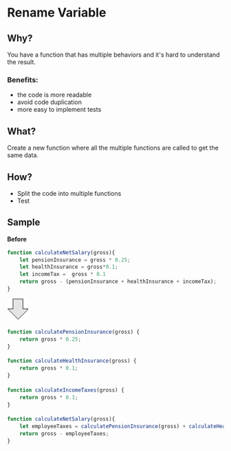 # Rename Variable
## Why?
You have a function that has multiple behaviors and it's hard to understand the result.
### Benefits:
- the code is more readable
- avoid code duplication
- more easy to implement tests
## What?
Create a new function where all the multiple functions are called to get the same data.
## How?
- Split the code into multiple functions
- Test
## Sample
**Before**
```js
function calculateNetSalary(gross){
    let pensionInsurance = gross * 0.25;
    let healthInsurance = gross*0.1;
    let incomeTax =  gross * 0.1
    return gross - (pensionInsurance + healthInsurance + incomeTax);
}
```
![After refactoring](../../images/arrow.png)
```js
function calculatePensionInsurance(gross) {
    return gross * 0.25;
}

function calculateHealthInsurance(gross) {
    return gross * 0.1;
}

function calculateIncomeTaxes(gross) {
    return gross * 0.1;
}

function calculateNetSalary(gross){
    let employeeTaxes = calculatePensionInsurance(gross) + calculateHealthInsurance(gross) + calculateIncomeTaxes(gross);
    return gross - employeeTaxes;
}
```
